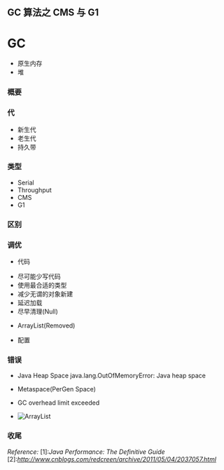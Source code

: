 GC 算法之 CMS 与 G1
-------------

# GC
* 原生内存
* 堆


### 概要


### 代
* 新生代
* 老生代
* 持久带

### 类型

* Serial
* Throughput
* CMS
* G1

### 区别


### 调优
* 代码
- 尽可能少写代码
- 使用最合适的类型
- 减少无谓的对象新建
- 延迟加载
- 尽早清理(Null)
+ ArrayList(Removed)

* 配置

### 错误
* Java Heap Space
java.lang.OutOfMemoryError: Java heap space

* Metaspace(PerGen Space)

* GC overhead limit exceeded
* ![ArrayList](images\ArrayList_set_null.png, "ArrayList Set Null")

### 收尾

_Reference:_
[1]:_Java Performance: The Definitive Guide_
[2]:_http://www.cnblogs.com/redcreen/archive/2011/05/04/2037057.html_